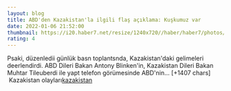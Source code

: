```yaml
--- 
layout: blog
title: ABD'den Kazakistan'la ilgili flaş açıklama: Kuşkumuz var
date: 2022-01-06 21:52:00
thumbnail: https://i20.haber7.net/resize/1240x720//haber/haber7/photos/2021/14/abd_yonetimi_urdun_krali_2_abdullaha_destegimiz_tam_1617649406_9194.jpg
rating: 4
---
```

Psaki, düzenledii günlük basn toplantsnda, Kazakistan'daki gelimeleri deerlendirdi.
ABD Dileri Bakan Antony Blinken'in, Kazakistan Dileri Bakan Muhtar Tileuberdi ile yapt telefon görümesinde ABD'nin… [+1407 chars]</br>&nbsp;Kazakistan olayları<a href="https://www.dental-ilan.org/">kazakistan</a>